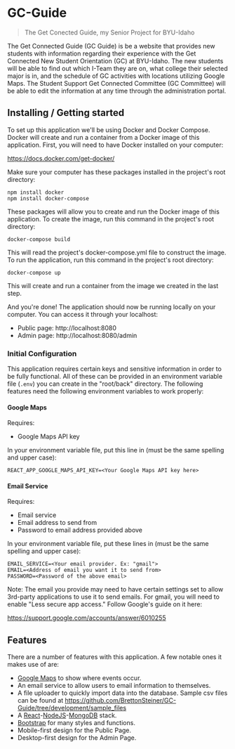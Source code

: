 # GC-Guide
> The Get Conected Guide, my Senior Project for BYU-Idaho

The Get Connected Guide (GC Guide) is be a website that provides new students with information regarding their experience with the Get Connected New Student Orientation (GC) at BYU-Idaho. The new students will be able to find out which I-Team they are on, what college their selected major is in, and the schedule of GC activities with locations utilizing Google Maps. The Student Support Get Connected Committee (GC Committee) will be able to edit the information at any time through the administration portal.

## Installing / Getting started

To set up this application we'll be using Docker and Docker Compose. Docker will create and run a container from a Docker image of this application. First, you will need to have Docker installed on your computer:

https://docs.docker.com/get-docker/

Make sure your computer has these packages installed in the project's root directory:

```shell
npm install docker
npm install docker-compose
```

These packages will allow you to create and run the Docker image of this application. To create the image, run this command in the project's root directory:

```shell
docker-compose build
```

This will read the project's docker-compose.yml file to construct the image. To run the application, run this command in the project's root directory:

```shell
docker-compose up
```

This will create and run a container from the image we created in the last step.

And you're done! The application should now be running locally on your computer. You can access it through your localhost:

* Public page: http://localhost:8080
* Admin page: http://localhost:8080/admin

### Initial Configuration

This application requires certain keys and sensitive information in order to be fully functional. All of these can be provided in an environment variable file (`.env`) you can create in the "root/back" directory. The following features need the following environment variables to work properly:

#### Google Maps

Requires:
* Google Maps API key

In your environment variable file, put this line in (must be the same spelling and upper case):

```code
REACT_APP_GOOGLE_MAPS_API_KEY=<Your Google Maps API key here>
```

#### Email Service

Requires:
* Email service
* Email address to send from
* Password to email address provided above

In your environment variable file, put these lines in (must be the same spelling and upper case):

```code
EMAIL_SERVICE=<Your email provider. Ex: "gmail">
EMAIL=<Address of email you want it to send from>
PASSWORD=<Password of the above email>
```

Note: The email you provide may need to have certain settings set to allow 3rd-party applications to use it to send emails. For gmail, you will need to enable "Less secure app access." Follow Google's guide on it here:

https://support.google.com/accounts/answer/6010255

## Features

There are a number of features with this application. A few notable ones it makes use of are:
* [Google Maps](https://developers.google.com/maps) to show where events occur.
* An email service to allow users to email information to themselves.
* A file uploader to quickly import data into the database. Sample csv files can be found at https://github.com/BrettonSteiner/GC-Guide/tree/development/sample_files
* A [React](https://reactjs.org/)-[NodeJS](https://nodejs.org/en/)-[MongoDB](https://www.mongodb.com/) stack.
* [Bootstrap](https://getbootstrap.com/) for many styles and functions.
* Mobile-first design for the Public Page.
* Desktop-first design for the Admin Page.
